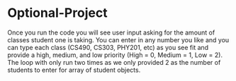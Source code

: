 # Optional-Project

Once you run the code you will see user input asking for the amount of classes student one is taking. You can enter in any number you like and you can type
each class (CS490, CS303, PHY201, etc) as you see fit and provide a high, medium, and low priority (High = 0, Medium = 1, Low = 2). The loop with only run two
times as we only provided 2 as the number of students to enter for array of student objects.
